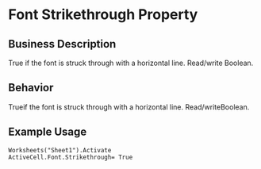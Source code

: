 # Font Strikethrough Property

## Business Description
True if the font is struck through with a horizontal line. Read/write Boolean.

## Behavior
Trueif the font is struck through with a horizontal line. Read/writeBoolean.

## Example Usage
```vba
Worksheets("Sheet1").Activate 
ActiveCell.Font.Strikethrough= True
```